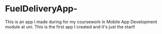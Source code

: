 # FuelDeliveryApp-

This is an app I made during for my coursework in Mobile App Development module at uni. 
This is the first app I created and it's just the start!

